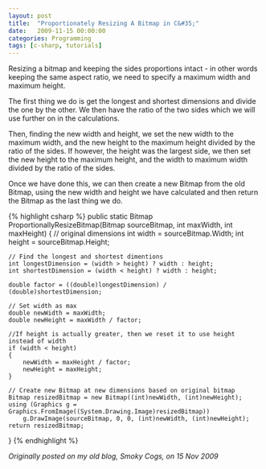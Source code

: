 ```yaml
---
layout: post
title:  "Proportionately Resizing A Bitmap in C&#35;"
date:   2009-11-15 00:00:00
categories: Programming
tags: [c-sharp, tutorials]
---
```


Resizing a bitmap and keeping the sides proportions intact - in other words keeping the same aspect ratio, we need to specify a maximum width and maximum height.

The first thing we do is get the longest and shortest dimensions and divide the one by the other. We then have the ratio of the two sides which we will use further on in the calculations. 

Then, finding the new width and height, we set the new width to the maximum width, and the new height to the maximum height divided by the ratio of the sides. If however, the height was the largest side, we then set the new height to the maximum height, and the width to maximum width divided by the ratio of the sides.

Once we have done this, we can then create a new Bitmap from the old Bitmap, using the new width and height we have calculated and then return the Bitmap as the last thing we do.
<!--more-->

{% highlight csharp %}
public static Bitmap ProportionallyResizeBitmap(Bitmap sourceBitmap, int maxWidth, int maxHeight)
{
	// original dimensions
	int width = sourceBitmap.Width;
	int height = sourceBitmap.Height;

	// Find the longest and shortest dimentions
	int longestDimension = (width > height) ? width : height;
	int shortestDimension = (width < height) ? width : height;

	double factor = ((double)longestDimension) / (double)shortestDimension;

	// Set width as max
	double newWidth = maxWidth;
	double newHeight = maxWidth / factor;

	//If height is actually greater, then we reset it to use height instead of width
	if (width < height)
	{
		newWidth = maxHeight / factor;
		newHeight = maxHeight;
	}

	// Create new Bitmap at new dimensions based on original bitmap
	Bitmap resizedBitmap = new Bitmap((int)newWidth, (int)newHeight);
	using (Graphics g = Graphics.FromImage((System.Drawing.Image)resizedBitmap))
		g.DrawImage(sourceBitmap, 0, 0, (int)newWidth, (int)newHeight);
	return resizedBitmap;
}
{% endhighlight %}

_Originally posted on my old blog, Smoky Cogs, on 15 Nov 2009_